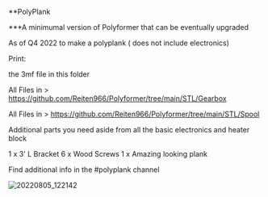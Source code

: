 **PolyPlank

***A minimumal version of Polyformer that can be eventually upgraded

As of Q4 2022 to make a polyplank ( does not include electronics)

Print:

the 3mf file in this folder

All Files in > https://github.com/Reiten966/Polyformer/tree/main/STL/Gearbox

All Files in > https://github.com/Reiten966/Polyformer/tree/main/STL/Spool



Additional parts you need aside from all the basic electronics and heater block

1 x 3' L Bracket
6 x Wood Screws
1 x Amazing looking plank

Find additional info in the #polyplank channel

![20220805_122142](https://user-images.githubusercontent.com/55605342/195182672-1a0aa769-e1f8-46a0-9d93-1ebd4b1260bf.jpg)

